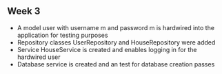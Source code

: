 ## Week 3
- A model user with username m and password m is hardwired into the application for testing purposes
- Repository classes UserRepository and HouseRepository were added
- Service HouseService is created and enables logging in for the hardwired user
- Database service is created and an test for database creation passes
